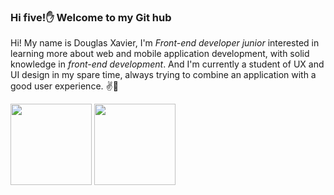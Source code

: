 ### Hi five!✋ Welcome to my Git hub

Hi! My name is Douglas Xavier, I'm <i>Front-end developer junior</i> interested in learning more about web and mobile application development, 
with solid knowledge in <i>front-end development</i>. And I'm currently a student of UX and UI design in my spare time, always trying to combine 
an application with a good user experience. ✌️🌾

<div>
 <img height="130em" src="https://github-readme-stats.vercel.app/api?username=twinxavier&show_icons=true&theme=dracula&include_all_commits-true&count_private=true"/> 
 <img height="130em" src="https://github-readme-stats.vercel.app/api/top-langs/?username=twinxavier&layout=compact&langs_count=7&theme=dracula"/>
</div>



